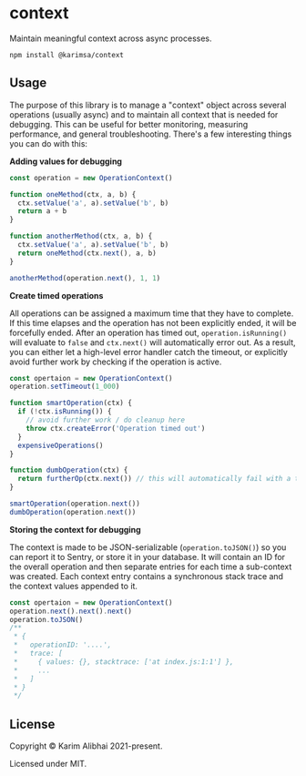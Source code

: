# context

Maintain meaningful context across async processes.

```
npm install @karimsa/context
```

## Usage

The purpose of this library is to manage a "context" object across several operations (usually async) and to maintain all context that is needed for debugging.
This can be useful for better monitoring, measuring performance, and general troubleshooting. There's a few interesting things you can do with this:

**Adding values for debugging**

```javascript
const operation = new OperationContext()

function oneMethod(ctx, a, b) {
  ctx.setValue('a', a).setValue('b', b)
  return a + b
}

function anotherMethod(ctx, a, b) {
  ctx.setValue('a', a).setValue('b', b)
  return oneMethod(ctx.next(), a, b)
}

anotherMethod(operation.next(), 1, 1)
```

**Create timed operations**

All operations can be assigned a maximum time that they have to complete. If this time elapses and the operation has not been explicitly ended, it will be forcefully
ended. After an operation has timed out, `operation.isRunning()` will evaluate to `false` and `ctx.next()` will automatically error out. As a result, you can either
let a high-level error handler catch the timeout, or explicitly avoid further work by checking if the operation is active.

```javascript
const opertaion = new OperationContext()
operation.setTimeout(1_000)

function smartOperation(ctx) {
  if (!ctx.isRunning()) {
    // avoid further work / do cleanup here
    throw ctx.createError('Operation timed out')
  }
  expensiveOperations()
}

function dumbOperation(ctx) {
  return furtherOp(ctx.next()) // this will automatically fail with a timeout message
}

smartOperation(operation.next())
dumbOperation(operation.next())
```

**Storing the context for debugging**

The context is made to be JSON-serializable (`operation.toJSON()`) so you can report it to Sentry, or store it in your database. It will contain an ID for the overall operation and then separate entries for each time a sub-context was created. Each context entry contains a synchronous stack trace and the context values appended to it.

```javascript
const opertaion = new OperationContext()
operation.next().next().next()
operation.toJSON()
/**
 * {
 *   operationID: '....',
 *   trace: [
 *     { values: {}, stacktrace: ['at index.js:1:1'] },
 *     ...
 *   ]
 * }
 */
```

## License

Copyright &copy; Karim Alibhai 2021-present.

Licensed under MIT.
